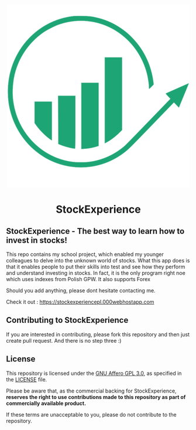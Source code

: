 <p align="center">
<img src="https://github.com/BinarySoftware/StockExperience/blob/master/icon.png" style="margin: 0 auto;">
</p>

<h1 align="center">StockExperience</h1>

## StockExperience - The best way to learn how to invest in stocks!

This repo contains my school project, which enabled my younger colleagues to delve into the unknown world of stocks.
What this app does is that it enables people to put their skills into test and see how they perform and understand investing in stocks. 
In fact, it is the only program right noe which uses indexes from Polish GPW.
It also supports Forex

Should you add anything, please dont hesitate contacting me.

Check it out : https://stockexperiencepl.000webhostapp.com

## Contributing to StockExperience
If you are interested in contributing, please fork this repository and then just create pull request. And there is no step three :)

## License
This repository is licensed under the
[GNU Affero GPL 3.0](https://opensource.org/licenses/AGPL-3.0), as specified in the
[LICENSE](https://github.com/BinarySoftware/StockExperience/blob/Master/LICENSE) file. 

Please be aware that, as the commercial backing for StockExperience, 
**reserves the right to use contributions made to this repository 
as part of commercially available product.** 

If these terms are unacceptable to you, please do not contribute to the 
repository.
